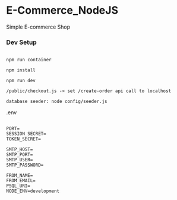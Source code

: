 # E-Commerce_NodeJS

Simple E-commerce Shop

### Dev Setup

```

npm run container

npm install

npm run dev

/public/checkout.js -> set /create-order api call to localhost

database seeder: node config/seeder.js

```

.env

```

PORT=
SESSION_SECRET=
TOKEN_SECRET=

SMTP_HOST=
SMTP_PORT=
SMTP_USER=
SMTP_PASSWORD=

FROM_NAME=
FROM_EMAIL=
PSQL_URI=
NODE_ENV=development
```
